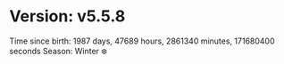 # Version: v5.5.8
Time since birth: 1987 days, 47689 hours, 2861340 minutes, 171680400 seconds
Season: Winter ❄️
